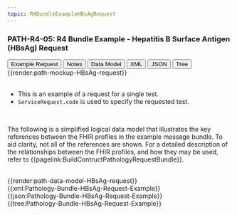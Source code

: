 ```yaml
---
topic: R4BundleExampleHBsAgRequest
---
```

### PATH-R4-05: R4 Bundle Example - Hepatitis B Surface Antigen (HBsAg) Request

<div class="tab fhirTree">
    <button class="tablinks active" onclick="openTab(event, 'Example')">Example Request</button>
    <button class="tablinks" onclick="openTab(event, 'Notes')">Notes</button>
    <button class="tablinks" onclick="openTab(event, 'DataModel')">Data Model</button>
    <button class="tablinks" onclick="openTab(event, 'XML')">XML</button>
    <button class="tablinks" onclick="openTab(event, 'JSON')">JSON</button>
    <button class="tablinks" onclick="openTab(event, 'Tree')">Tree</button>
</div>
    
<div id="Example" role="tabpanel" class="tabcontent"  style="display:block"> 
    {{render:path-mockup-HBsAg-request}}
</div>
<div id="Notes" role="tabpanel" class="tabcontent">
    <br>
    <ul>
        <li>This is an example of a request for a single test.</li>             		<li><code>ServiceRequest.code</code> is used to specify the requested test.</li>
    </ul>
</div>
<div id="DataModel" role="tabpanel" class="tabcontent">
    <br>
    <p>The following is a simplified logical data model that illustrates the key references between the FHIR profiles in the example message bundle. To aid clarity, not all of the references are shown. For a detailed description of the relationships between the FHIR profiles, and how they may be used, refer to {{pagelink:BuildContructPathologyRequestBundle}}.</p>
    <br>
    {{render:path-data-model-HBsAg-request}}
</div>
<div id="XML" role="tabpanel" class="tabcontent">
    {{xml:Pathology-Bundle-HBsAg-Request-Example}}
</div>
<div id="JSON" role="tabpanel" class="tabcontent">
    {{json:Pathology-Bundle-HBsAg-Request-Example}}
</div>
<div id="Tree" role="tabpanel" class="tabcontent expandedexample">
    {{tree:Pathology-Bundle-HBsAg-Request-Example}}
</div>
